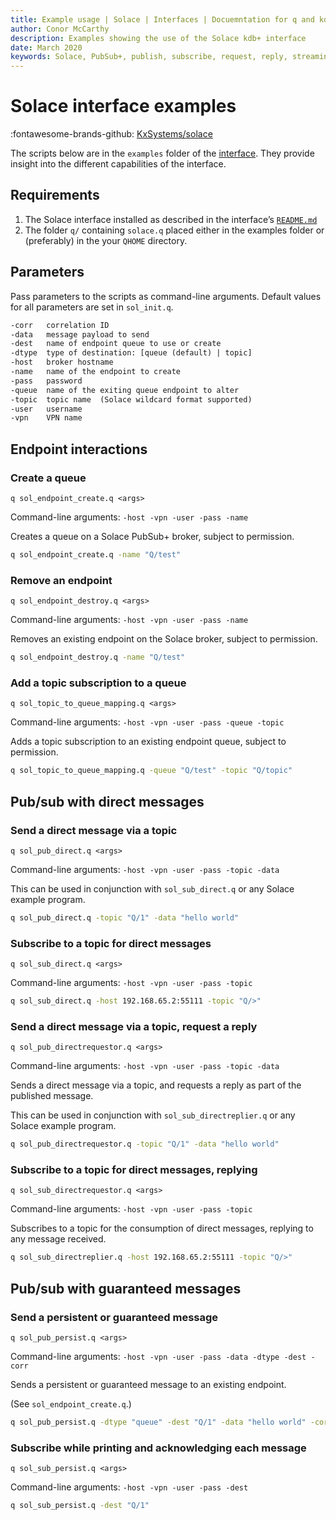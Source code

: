 ```yaml
---
title: Example usage | Solace | Interfaces | Docuemntation for q and kdb+
author: Conor McCarthy
description: Examples showing the use of the Solace kdb+ interface
date: March 2020
keywords: Solace, PubSub+, publish, subscribe, request, reply, streaming
---
```


# Solace interface examples

:fontawesome-brands-github:
[KxSystems/solace](https://github.com/KxSystems/solace)

The scripts below are in the `examples` folder of the [interface](https://github.com/KxSystems/solace/tree/master/examples). 
They provide insight into the different capabilities of the interface.


## Requirements

1. The Solace interface installed as described in the interface’s [`README.md`](https://github.com/kxsystems/solace/blob/master/README.md)
2. The folder `q/` containing `solace.q` placed either in the examples folder or (preferably) in the your `QHOME` directory.

## Parameters

Pass parameters to the scripts as command-line arguments.
Default values for all parameters are set in `sol_init.q`.

```txt
-corr   correlation ID
-data   message payload to send
-dest   name of endpoint queue to use or create
-dtype  type of destination: [queue (default) | topic]
-host   broker hostname
-name   name of the endpoint to create
-pass   password
-queue  name of the exiting queue endpoint to alter
-topic  topic name  (Solace wildcard format supported)
-user   username
-vpn    VPN name
```


## Endpoint interactions

### Create a queue

```syntax
q sol_endpoint_create.q <args>
```

Command-line arguments: `-host -vpn -user -pass -name`

Creates a queue on a Solace PubSub+ broker, subject to permission.

```bash
q sol_endpoint_create.q -name "Q/test"
```


### Remove an endpoint

```syntax
q sol_endpoint_destroy.q <args>
```

Command-line arguments: `-host -vpn -user -pass -name`

Removes an existing endpoint on the Solace broker, subject to permission.

```bash
q sol_endpoint_destroy.q -name "Q/test"
```


### Add a topic subscription to a queue

```syntax
q sol_topic_to_queue_mapping.q <args>
```

Command-line arguments: `-host -vpn -user -pass -queue -topic`

Adds a topic subscription to an existing endpoint queue, subject to permission.

```bash
q sol_topic_to_queue_mapping.q -queue "Q/test" -topic "Q/topic"
```


## Pub/sub with direct messages


### Send a direct message via a topic

```syntax
q sol_pub_direct.q <args>
```

Command-line arguments: `-host -vpn -user -pass -topic -data`

This can be used in conjunction with `sol_sub_direct.q` or any Solace example program.

```bash
q sol_pub_direct.q -topic "Q/1" -data "hello world"
```


### Subscribe to a topic for direct messages

```syntax
q sol_sub_direct.q <args>
```

Command-line arguments: `-host -vpn -user -pass -topic`

```bash
q sol_sub_direct.q -host 192.168.65.2:55111 -topic "Q/>"
```


### Send a direct message via a topic, request a reply

```syntax
q sol_pub_directrequestor.q <args>
```

Command-line arguments: `-host -vpn -user -pass -topic -data`

Sends a direct message via a topic, and requests a reply as part of the published message.

This can be used in conjunction with `sol_sub_directreplier.q` or any Solace example program.

```bash
q sol_pub_directrequestor.q -topic "Q/1" -data "hello world"
```

### Subscribe to a topic for direct messages, replying

```syntax
q sol_sub_directrequestor.q <args>
```

Command-line arguments: `-host -vpn -user -pass -topic`

Subscribes to a topic for the consumption of direct messages, replying to any message received.

```bash
q sol_sub_directreplier.q -host 192.168.65.2:55111 -topic "Q/>"
```


## Pub/sub with guaranteed messages

### Send a persistent or guaranteed message

```syntax
q sol_pub_persist.q <args>
```

Command-line arguments: `-host -vpn -user -pass -data -dtype -dest -corr`

Sends a persistent or guaranteed message to an existing endpoint.

(See `sol_endpoint_create.q`.)

```bash
q sol_pub_persist.q -dtype "queue" -dest "Q/1" -data "hello world" -corr 555
```

### Subscribe while printing and acknowledging each message

```syntax
q sol_sub_persist.q <args>
```

Command-line arguments: `-host -vpn -user -pass -dest`

```bash
q sol_sub_persist.q -dest "Q/1"
```

